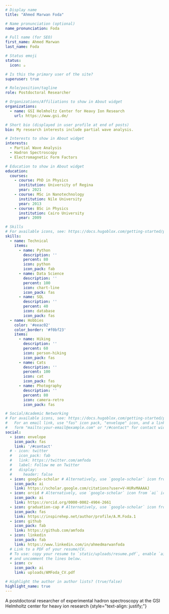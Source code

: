 ```yaml
---
# Display name
title: "Ahmed Marwan Foda"

# Name pronunciation (optional)
name_pronunciation: Foda

# Full name (for SEO)
first_name: Ahmed Marwan
last_name: Foda

# Status emoji
status:
  icon: ☕️

# Is this the primary user of the site?
superuser: true

# Role/position/tagline
role: Postdoctoral Researcher

# Organizations/Affiliations to show in About widget
organizations:
  - name: GSI Helmholtz Center for Heavy Ion Research
    url: https://www.gsi.de/

# Short bio (displayed in user profile at end of posts)
bio: My research interests include partial wave analysis.

# Interests to show in About widget
interests:
  - Partial Wave Analysis
  - Hadron Spectroscopy
  - Electromagnetic Form Factors

# Education to show in About widget
education:
  courses:
    - course: PhD in Physics
      institution: University of Regina
      year: 2021
    - course: MSc in Nanotechnology
      institution: Nile University
      year: 2013
    - course: BSc in Physics
      institution: Cairo University
      year: 2009

# Skills
# For available icons, see: https://docs.hugoblox.com/getting-started/page-builder/#icons
skills:
  - name: Technical
    items:
      - name: Python
        description: ''
        percent: 80
        icon: python
        icon_pack: fab
      - name: Data Science
        description: ''
        percent: 100
        icon: chart-line
        icon_pack: fas
      - name: SQL
        description: ''
        percent: 40
        icon: database
        icon_pack: fas
  - name: Hobbies
    color: '#eeac02'
    color_border: '#f0bf23'
    items:
      - name: Hiking
        description: ''
        percent: 60
        icon: person-hiking
        icon_pack: fas
      - name: Cats
        description: ''
        percent: 100
        icon: cat
        icon_pack: fas
      - name: Photography
        description: ''
        percent: 80
        icon: camera-retro
        icon_pack: fas

# Social/Academic Networking
# For available icons, see: https://docs.hugoblox.com/getting-started/page-builder/#icons
#   For an email link, use "fas" icon pack, "envelope" icon, and a link in the
#   form "mailto:your-email@example.com" or "/#contact" for contact widget.
social:
  - icon: envelope
    icon_pack: fas
    link: '/#contact'
  # - icon: twitter
  #   icon_pack: fab
  #   link: https://twitter.com/amfoda
  #   label: Follow me on Twitter
  #   display:
  #     header: false
  - icon: google-scholar # Alternatively, use `google-scholar` icon from `ai` icon pack
    icon_pack: ai
    link: https://scholar.google.com/citations?user=V-HURvMAAAAJ
  - icon: orcid # Alternatively, use `google-scholar` icon from `ai` icon pack
    icon_pack: ai
    link: https://orcid.org/0000-0002-4904-2661
  - icon: graduation-cap # Alternatively, use `google-scholar` icon from `ai` icon pack
    icon_pack: fas
    link: https://inspirehep.net/author/profile/A.M.Foda.1
  - icon: github
    icon_pack: fab
    link: https://github.com/amfoda
  - icon: linkedin
    icon_pack: fab
    link: https://www.linkedin.com/in/ahmedmarwanfoda
  # Link to a PDF of your resume/CV.
  # To use: copy your resume to `static/uploads/resume.pdf`, enable `ai` icons in `params.yaml`,
  # and uncomment the lines below.
  - icon: cv
    icon_pack: ai
    link: uploads/AMFoda_CV.pdf

# Highlight the author in author lists? (true/false)
highlight_name: true
---
```


A postdoctoral researcher of experimental hadron spectroscopy at the GSI Helmholtz center for heavy ion research
{style="text-align: justify;"}
